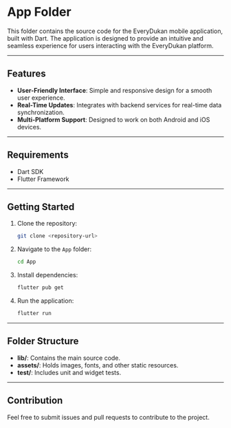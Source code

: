 # App Folder

This folder contains the source code for the EveryDukan mobile application, built with Dart. The application is designed to provide an intuitive and seamless experience for users interacting with the EveryDukan platform.

---

## Features

- **User-Friendly Interface**: Simple and responsive design for a smooth user experience.
- **Real-Time Updates**: Integrates with backend services for real-time data synchronization.
- **Multi-Platform Support**: Designed to work on both Android and iOS devices.

---

## Requirements

- Dart SDK
- Flutter Framework

---

## Getting Started

1. Clone the repository:
   ```bash
   git clone <repository-url>
   ```

2. Navigate to the `App` folder:
   ```bash
   cd App
   ```

3. Install dependencies:
   ```bash
   flutter pub get
   ```

4. Run the application:
   ```bash
   flutter run
   ```

---

## Folder Structure

- **lib/**: Contains the main source code.
- **assets/**: Holds images, fonts, and other static resources.
- **test/**: Includes unit and widget tests.

---

## Contribution

Feel free to submit issues and pull requests to contribute to the project.
